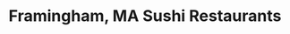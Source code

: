 ---
layout: city
title: Framingham, MA Sushi Restaurants
permalink: /massachusetts/framingham/
stateAbbr: MA
stateName: Massachusetts
cityName: Framingham

---